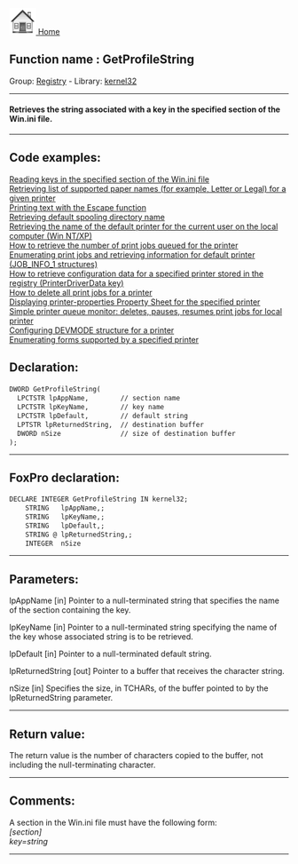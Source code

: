 [<img src="../../images/home.png"> Home ](https://github.com/VFPX/Win32API)  

## Function name : GetProfileString
Group: [Registry](../../functions_group.md#Registry)  -  Library: [kernel32](../../libraries.md#kernel32)  
***  


#### Retrieves the string associated with a key in the specified section of the Win.ini file.
***  


## Code examples:
[Reading keys in the specified section of the Win.ini file](../../samples/sample_136.md)  
[Retrieving list of supported paper names (for example, Letter or Legal) for a given printer](../../samples/sample_356.md)  
[Printing text with the Escape function](../../samples/sample_357.md)  
[Retrieving default spooling directory name](../../samples/sample_358.md)  
[Retrieving the name of the default printer for the current user on the local computer (Win NT/XP)](../../samples/sample_360.md)  
[How to retrieve the number of print jobs queued for the printer](../../samples/sample_367.md)  
[Enumerating print jobs and retrieving information for default printer (JOB_INFO_1 structures)](../../samples/sample_368.md)  
[How to retrieve configuration data for a specified printer stored in the registry (PrinterDriverData key)](../../samples/sample_369.md)  
[How to delete all print jobs for a printer](../../samples/sample_370.md)  
[Displaying printer-properties Property Sheet for the specified printer](../../samples/sample_372.md)  
[Simple printer queue monitor: deletes, pauses, resumes print jobs for local printer](../../samples/sample_373.md)  
[Configuring DEVMODE structure for a printer](../../samples/sample_384.md)  
[Enumerating forms supported by a specified printer](../../samples/sample_390.md)  

## Declaration:
```foxpro  
DWORD GetProfileString(
  LPCTSTR lpAppName,        // section name
  LPCTSTR lpKeyName,        // key name
  LPCTSTR lpDefault,        // default string
  LPTSTR lpReturnedString,  // destination buffer
  DWORD nSize               // size of destination buffer
);  
```  
***  


## FoxPro declaration:
```foxpro  
DECLARE INTEGER GetProfileString IN kernel32;
	STRING   lpAppName,;
	STRING   lpKeyName,;
	STRING   lpDefault,;
	STRING @ lpReturnedString,;
	INTEGER  nSize  
```  
***  


## Parameters:
lpAppName 
[in] Pointer to a null-terminated string that specifies the name of the section containing the key. 

lpKeyName 
[in] Pointer to a null-terminated string specifying the name of the key whose associated string is to be retrieved. 

lpDefault 
[in] Pointer to a null-terminated default string. 

lpReturnedString 
[out] Pointer to a buffer that receives the character string. 

nSize 
[in] Specifies the size, in TCHARs, of the buffer pointed to by the lpReturnedString parameter.  
***  


## Return value:
The return value is the number of characters copied to the buffer, not including the null-terminating character.  
***  


## Comments:
A section in the Win.ini file must have the following form: <Em>  
[section]  
key=string  
</Em>  
  
***  

